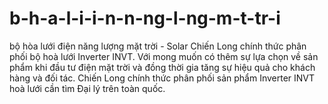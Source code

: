 # b-h-a-l-i-i-n-n-ng-l-ng-m-t-tr-i
bộ hòa lưới điện năng lượng mặt trời - Solar Chiến Long chính thức phân phối bộ hoà lưới Inverter INVT. Với mong muốn có thêm sự lựa chọn về sản phẩm khi đầu tư điện mặt trời và đồng thời gia tăng sự hiệu quả cho khách hàng và đối tác. Chiến Long chính thức phân phối sản phẩm Inverter INVT hoà lưới cần tìm Đại lý trên toàn quốc.

